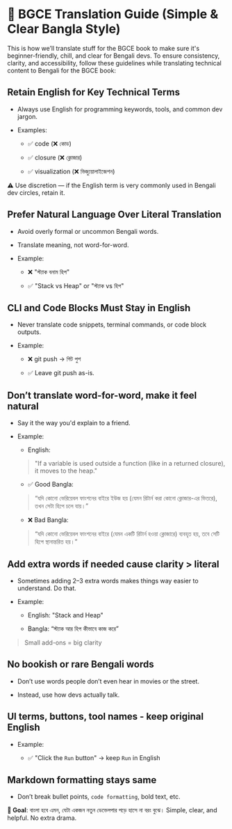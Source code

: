 # 📘 BGCE Translation Guide (Simple & Clear Bangla Style)

This is how we’ll translate stuff for the BGCE book to make sure it's beginner-friendly, chill, and clear for Bengali devs. To ensure consistency, clarity, and accessibility, follow these guidelines while translating technical content to Bengali for the BGCE book:

## Retain English for Key Technical Terms
    
- Always use English for programming keywords, tools, and common dev jargon.

- Examples:

    - ✅ code (❌ কোড)

    - ✅ closure (❌ ক্লোজার)

    - ✅ visualization (❌ ভিজ্যুয়ালাইজেশন)

⚠️ Use discretion — if the English term is very commonly used in Bengali dev circles, retain it.

## Prefer Natural Language Over Literal Translation

- Avoid overly formal or uncommon Bengali words.

- Translate meaning, not word-for-word.

- Example:

    - ❌ "স্ট্যাক বনাম হিপ"

    - ✅ "Stack vs Heap" or "স্ট্যাক vs হিপ"


## CLI and Code Blocks Must Stay in English

- Never translate code snippets, terminal commands, or code block outputs.

- Example:

    - ❌ git push → গিট পুশ

    - ✅ Leave git push as-is.

## Don’t translate word-for-word, make it feel natural

- Say it the way you'd explain to a friend.

- Example:

    - English:

    > "If a variable is used outside a function (like in a returned closure), it moves to the heap."

    - ✅ Good Bangla:

    > “যদি কোনো ভেরিয়েবল ফাংশনের বাইরে ইউজ হয় (যেমন রিটার্ন করা কোনো ক্লোজার-এর ভিতরে), তখন সেটা হিপে চলে যায়।”

    - ❌ Bad Bangla:

    > “যদি কোনো ভেরিয়েবল ফাংশনের বাইরে (যেমন একটি রিটার্ন হওয়া ক্লোজারে) ব্যবহৃত হয়, তবে সেটি হিপে স্থানান্তরিত হয়।”

## Add extra words if needed cause clarity > literal

- Sometimes adding 2–3 extra words makes things way easier to understand. Do that.

- Example:

    - English: "Stack and Heap"

    - Bangla: “স্ট্যাক আর হিপ কীভাবে কাজ করে”

> Small add-ons = big clarity


## No bookish or rare Bengali words

- Don’t use words people don’t even hear in movies or the street.

- Instead, use how devs actually talk.


## UI terms, buttons, tool names - keep original English

- Example:

    - ✅ "Click the `Run` button" → keep `Run` in English


## Markdown formatting stays same

- Don’t break bullet points, `code formatting`, bold text, etc.



**🎯 Goal**: বাংলা হবে এমন, যেটা একজন নতুন ডেভেলপার পড়ে হাসে না বরং বুঝে।
Simple, clear, and helpful. No extra drama.